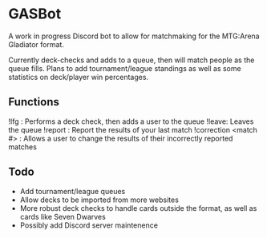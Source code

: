 # GASBot

A work in progress Discord bot to allow for matchmaking for the MTG:Arena Gladiator format.

Currently deck-checks and adds to a queue, then will match people as the queue fills. Plans to add tournament/league standings
as well as some statistics on deck/player win percentages.

## Functions
!lfg <aetherhub deck number>:			Performs a deck check, then adds a user to the queue
!leave:									Leaves the queue
!report <wins> <losses>: 				Report the results of your last match
!correction <match #> <wins> <losses>:	Allows a user to change the results of their incorrectly reported matches

## Todo
* Add tournament/league queues
* Allow decks to be imported from more websites
* More robust deck checks to handle cards outside the format, as well as cards like Seven Dwarves
* Possibly add Discord server maintenence
